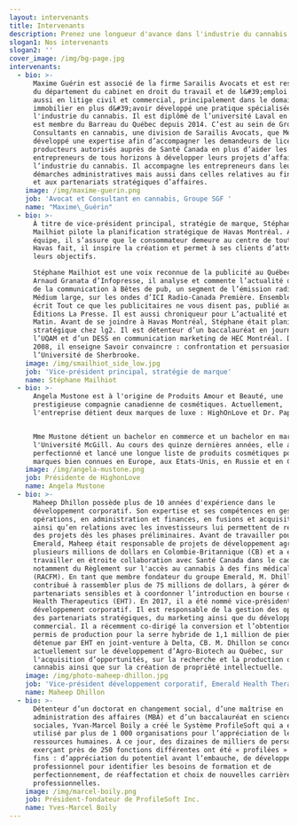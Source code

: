 ```yaml
---
layout: intervenants
title: Intervenants
description: Prenez une longueur d'avance dans l'industrie du cannabis
slogan1: Nos intervenants
slogan2: ''
cover_image: /img/bg-page.jpg
intervenants:
  - bio: >-
      Maxime Guérin est associé de la firme Sarailis Avocats et est responsable
      du département du cabinet en droit du travail et de l&#39;emploi et exerce
      aussi en litige civil et commercial, principalement dans le domaine
      immobilier en plus d&#39;avoir développé une pratique spécialisée dans
      l'industrie du cannabis. Il est diplômé de l’université Laval en 2012 et
      est membre du Barreau du Québec depuis 2014. C’est au sein de Groupe SGF -
      Consultants en cannabis, une division de Saraïlis Avocats, que Me Guérin a
      développé une expertise afin d’accompagner les demandeurs de licences de
      producteurs autorisés auprès de Santé Canada en plus d’aider les
      entrepreneurs de tous horizons à développer leurs projets d’affaires dans
      l’industrie du cannabis. Il accompagne les entrepreneurs dans leurs
      démarches administratives mais aussi dans celles relatives au financement
      et aux partenariats stratégiques d’affaires.
    image: /img/maxime-guerin.png
    job: 'Avocat et Consultant en cannabis, Groupe SGF '
    name: "Maxime\_Guérin"
  - bio: >-
      À titre de vice-président principal, stratégie de marque, Stéphane
      Mailhiot pilote la planification stratégique de Havas Montréal. Avec son
      équipe, il s’assure que le consommateur demeure au centre de tout ce que
      Havas fait, il inspire la création et permet à ses clients d’atteindre
      leurs objectifs.

      Stéphane Mailhiot est une voix reconnue de la publicité au Québec. Avec
      Arnaud Granata d’Infopresse, il analyse et commente l’actualité du domaine
      de la communication à Bêtes de pub, un segment de l’émission radiophonique
      Médium large, sur les ondes d’ICI Radio-Canada Première. Ensemble, ils ont
      écrit Tout ce que les publicitaires ne vous disent pas, publié aux
      Éditions La Presse. Il est aussi chroniqueur pour L’actualité et RDI
      Matin. Avant de se joindre à Havas Montréal, Stéphane était planificateur
      stratégique chez lg2. Il est détenteur d’un baccalauréat en journalisme de
      l’UQAM et d’un DESS en communication marketing de HEC Montréal. Depuis
      2008, il enseigne Savoir convaincre : confrontation et persuasion à
      l’Université de Sherbrooke.
    image: /img/smailhiot_side_low.jpg
    job: 'Vice-président principal, stratégie de marque'
    name: Stéphane Mailhiot
  - bio: >-
      Angela Mustone est à l'origine de Produits Amour et Beauté, une
      prestigieuse compagnie canadienne de cosmétiques. Actuellement,
      l'entreprise détient deux marques de luxe : HighOnLove et Dr. Papa.


      Mme Mustone détient un bachelor en commerce et un bachelor en marketing de
      l'Université McGill. Au cours des quinze dernières années, elle a cultivé,
      perfectionné et lancé une longue liste de produits cosmétiques pour des
      marques bien connues en Europe, aux Etats-Unis, en Russie et en Chine.
    image: /img/angela-mustone.png
    job: Présidente de HighonLove
    name: Angela Mustone
  - bio: >-
      Maheep Dhillon possède plus de 10 années d'expérience dans le
      développement corporatif. Son expertise et ses compétences en gestion des
      opérations, en administration et finances, en fusions et acquisitions
      ainsi qu’en relations avec les investisseurs lui permettent de réaliser
      des projets dès les phases préliminaires. Avant de travailler pour
      Emerald, Maheep était responsable de projets de développement agricole de
      plusieurs millions de dollars en Colombie-Britannique (CB) et a eu à
      travailler en étroite collaboration avec Santé Canada dans le cadre
      notamment du Règlement sur l'accès au cannabis à des fins médicales
      (RACFM). En tant que membre fondateur du groupe Emerald, M. Dhillon a
      contribué à rassembler plus de 75 millions de dollars, à gérer des
      partenariats sensibles et à coordonner l’introduction en bourse d'Emerald
      Health Therapeutics (EHT). En 2017, il a été nommé vice-président du
      développement corporatif. Il est responsable de la gestion des opérations,
      des partenariats stratégiques, du marketing ainsi que du développement
      commercial. Il a récemment co-dirigé la conversion et l’obtention du
      permis de production pour la serre hybride de 1,1 million de pieds carrés
      détenue par EHT en joint-venture à Delta, CB. M. Dhillon se concentre
      actuellement sur le développement d’Agro-Biotech au Québec, sur
      l'acquisition d’opportunités, sur la recherche et la production du
      cannabis ainsi que sur la création de propriété intellectuelle.
    image: /img/photo-maheep-dhillon.jpg
    job: 'Vice-président développement corporatif, Emerald Health Therapeutics Inc.'
    name: Maheep Dhillon
  - bio: >-
      Détenteur d’un doctorat en changement social, d’une maîtrise en
      administration des affaires (MBA) et d’un baccalauréat en sciences
      sociales, Yvan-Marcel Boily a créé le Système ProfileSoft qui a été
      utilisé par plus de 1 000 organisations pour l’appréciation de leurs
      ressources humaines. À ce jour, des dizaines de milliers de personnes
      exerçant près de 250 fonctions différentes ont été « profilées » à des
      fins : d’appréciation du potentiel avant l’embauche, de développement
      professionnel pour identifier les besoins de formation et de
      perfectionnement, de réaffectation et choix de nouvelles carrières
      professionnelles.
    image: /img/marcel-boily.png
    job: Président-fondateur de ProfileSoft Inc.
    name: Yves-Marcel Boily
---
```


